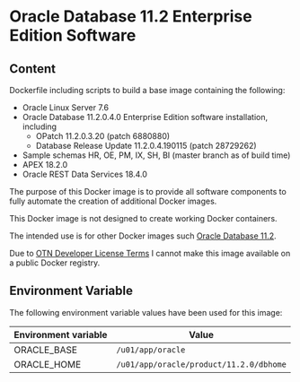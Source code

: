 # Oracle Database 11.2 Enterprise Edition Software

## Content

Dockerfile including scripts to build a base image containing the following:

* Oracle Linux Server 7.6
* Oracle Database 11.2.0.4.0 Enterprise Edition software installation, including
  * OPatch 11.2.0.3.20 (patch 6880880)
  * Database Release Update 11.2.0.4.190115 (patch 28729262)
* Sample schemas HR, OE, PM, IX, SH, BI (master branch as of build time)
* APEX 18.2.0
* Oracle REST Data Services 18.4.0

The purpose of this Docker image is to provide all software components to fully automate the creation of additional Docker images.

This Docker image is not designed to create working Docker containers.

The intended use is for other Docker images such [Oracle Database 11.2](https://github.com/PhilippSalvisberg/docker-odb/blob/master/OracleDatabase/11.2).

Due to [OTN Developer License Terms](http://www.oracle.com/technetwork/licenses/standard-license-152015.html) I cannot make this image available on a public Docker registry.

## Environment Variable

The following environment variable values have been used for this image:

Environment variable | Value
-------------------- | -------------
ORACLE_BASE | ```/u01/app/oracle```
ORACLE_HOME | ```/u01/app/oracle/product/11.2.0/dbhome```
